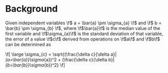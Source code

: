 # Background

Given independent variables \f$ a = \bar{a} \pm \sigma_{a} \f$ and 
\f$ b = \bar{b} \pm \sigma_{b} \f$, where \f$\bar{a}\f$ is the median value
of the first variable and \f$\sigma_{a}\f$ is the standard deviation of that 
variable, the error of a value \f$c\f$ derived from operations on \f$a\f$ and 
\f$b\f$ can be determined as

\f[ \large
  \sigma_{c} = \sqrt{(\frac{\delta c}{\delta a}|_{a=\bar{a}}\sigma_{a})^2 + 
  (\frac{\delta c}{\delta b}|_{b=\bar{b}}\sigma_{b})^2}
\f]